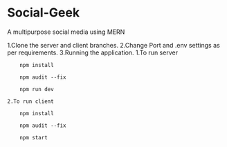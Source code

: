 # Social-Geek
A multipurpose social media using MERN

1.Clone the server and client branches.
2.Change Port and .env settings as per requirements.
3.Running the application.
    1.To run server 

        npm install

        npm audit --fix

        npm run dev

    2.To run client

        npm install

        npm audit --fix

        npm start
        


